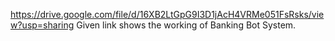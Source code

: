 https://drive.google.com/file/d/16XB2LtGpG9I3D1jAcH4VRMe051FsRsks/view?usp=sharing
Given link shows the working of Banking Bot System.
